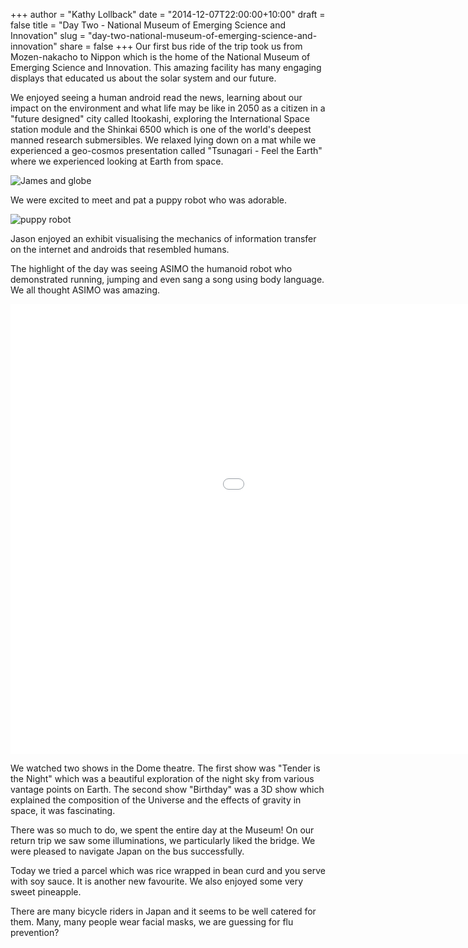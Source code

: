 +++
author = "Kathy Lollback"
date = "2014-12-07T22:00:00+10:00"
draft = false
title = "Day Two - National Museum of Emerging Science and Innovation"
slug = "day-two-national-museum-of-emerging-science-and-innovation"
share = false
+++
Our first bus ride of the trip took us from Mozen-nakacho to Nippon which is the home of the National Museum of Emerging Science and Innovation.  This amazing facility has many engaging displays that educated us about the solar system and our future.  

We enjoyed seeing a human android read the news, learning about our impact on the environment and what life may be like in 2050 as a citizen in a "future designed" city called Itookashi, exploring the International Space station module and the Shinkai 6500 which is one of the world's deepest manned research submersibles. We relaxed lying down on a mat while we experienced a geo-cosmos presentation called "Tsunagari - Feel the Earth" where we experienced looking at Earth from space.  

![James and globe](/images/2014/12/2014-12-07-01-1.JPG)

We were excited to meet and pat a puppy robot who was adorable.

![puppy robot](/images/2014/12/2014-12-07-02.jpg)

Jason enjoyed an exhibit visualising the mechanics of information transfer on the internet and androids that resembled humans.

The highlight of the day was seeing ASIMO the humanoid robot who demonstrated running, jumping and even sang a song using body language. We all thought ASIMO was amazing.

<iframe width="1280" height="720" src="//www.youtube.com/embed/YwxcV5f50rI?rel=0&vq=hd720" frameborder="0" allowfullscreen></iframe>

We watched two shows in the Dome theatre. The first show was "Tender is the Night" which was a beautiful exploration of the night sky from various vantage points on Earth. The second show "Birthday" was a 3D show which explained the composition of the Universe and the effects of gravity in space, it was fascinating.  

There was so much to do, we spent the entire day at the Museum! On our return trip we saw some illuminations, we particularly liked the bridge. We were pleased to navigate Japan on the bus successfully.

Today we tried a parcel which was rice wrapped in bean curd and  you serve with soy sauce. It is another new favourite. We also enjoyed some very sweet pineapple.

There are many bicycle riders in Japan and it seems to be well catered for them.  Many, many people wear facial masks, we are guessing for flu prevention?